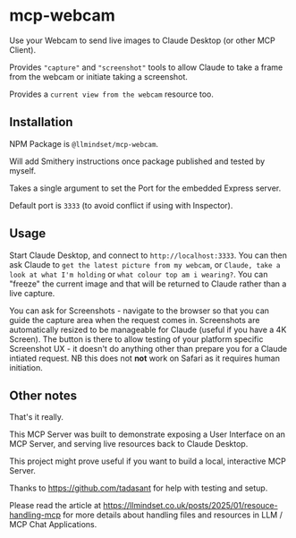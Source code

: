 # mcp-webcam

Use your Webcam to send live images to Claude Desktop (or other MCP Client).  

Provides `"capture"` and `"screenshot"` tools to allow Claude to take a frame from the webcam or initiate taking a screenshot.

Provides a `current view from the webcam` resource too.

## Installation

NPM Package is `@llmindset/mcp-webcam`.

Will add Smithery instructions once package published and tested by myself.

Takes a single argument to set the Port for the embedded Express server. 

Default port is `3333` (to avoid conflict if using with Inspector).

## Usage

Start Claude Desktop, and connect to `http://localhost:3333`. You can then ask Claude to `get the latest picture from my webcam`, or `Claude, take a look at what I'm holding` or `what colour top am i wearing?`. You can "freeze" the current image and that will be returned to Claude rather than a live capture. 

You can ask for Screenshots - navigate to the browser so that you can guide the capture area when the request comes in. Screenshots are automatically resized to be manageable for Claude (useful if you have a 4K Screen). The button is there to allow testing of your platform specific Screenshot UX - it doesn't do anything other than prepare you for a Claude intiated request. NB this does not **not** work on Safari as it requires human initiation.

## Other notes

That's it really. 

This MCP Server was built to demonstrate exposing a User Interface on an MCP Server, and serving live resources back to Claude Desktop.

This project might prove useful if you want to build a local, interactive MCP Server.

Thanks to https://github.com/tadasant for help with testing and setup. 

Please read the article at https://llmindset.co.uk/posts/2025/01/resouce-handling-mcp for more details about handling files and resources in LLM / MCP Chat Applications.
